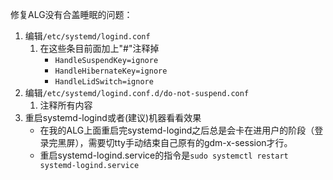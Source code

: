 修复ALG没有合盖睡眠的问题：
1. 编辑`/etc/systemd/logind.conf`
    1. 在这些条目前面加上"#"注释掉
        * `HandleSuspendKey=ignore`
        * `HandleHibernateKey=ignore`
        * `HandleLidSwitch=ignore`
2. 编辑`/etc/systemd/logind.conf.d/do-not-suspend.conf`
    1. 注释所有内容
3. 重启systemd-logind或者(建议)机器看看效果
    * 在我的ALG上面重启完systemd-logind之后总是会卡在进用户的阶段（登录完黑屏），需要切tty手动结束自己原有的gdm-x-session才行。
    * 重启systemd-logind.service的指令是`sudo systemctl restart systemd-logind.service`